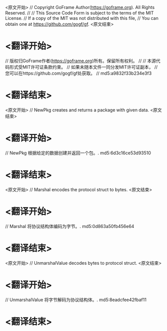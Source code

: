 
<原文开始>
// Copyright GoFrame Author(https://goframe.org). All Rights Reserved.
//
// This Source Code Form is subject to the terms of the MIT License.
// If a copy of the MIT was not distributed with this file,
// You can obtain one at https://github.com/gogf/gf.
<原文结束>

# <翻译开始>
// 版权归GoFrame作者(https://goframe.org)所有。保留所有权利。
//
// 本源代码形式受MIT许可证条款约束。
// 如果未随本文件一同分发MIT许可证副本，
// 您可以在https://github.com/gogf/gf处获取。
// md5:a9832f33b234e3f3
# <翻译结束>


<原文开始>
// NewPkg creates and returns a package with given data.
<原文结束>

# <翻译开始>
// NewPkg 根据给定的数据创建并返回一个包。. md5:6d3c16ce53d93510
# <翻译结束>


<原文开始>
// Marshal encodes the protocol struct to bytes.
<原文结束>

# <翻译开始>
// Marshal 将协议结构体编码为字节。. md5:0d863a50fb456e64
# <翻译结束>


<原文开始>
// UnmarshalValue decodes bytes to protocol struct.
<原文结束>

# <翻译开始>
// UnmarshalValue 将字节解码为协议结构体。. md5:8eadcfee42fbaf11
# <翻译结束>

